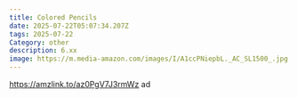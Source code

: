 ```yaml
---
title: Colored Pencils
date: 2025-07-22T05:07:34.207Z
tags: 2025-07-22
Category: other
description: 6.xx
image: https://m.media-amazon.com/images/I/A1ccPNiepbL._AC_SL1500_.jpg
---
```

https://amzlink.to/az0PgV7J3rmWz ad